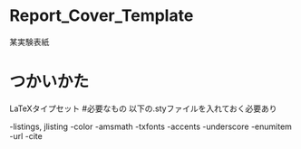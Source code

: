 # Report_Cover_Template
某実験表紙
# つかいかた
LaTeXタイプセット
#必要なもの
以下の.styファイルを入れておく必要あり

-listings, jlisting
-color
-amsmath
-txfonts
-accents
-underscore
-enumitem
-url
-cite

